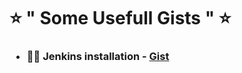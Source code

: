 <h1> ⭐ " Some Usefull Gists " ⭐ </h1>

<p><h3>
   
  - 👨‍💻 Jenkins installation - [Gist](https://gist.github.com/sheikhnavezz/26714294577296e1306e038c1b02d870)

</h3></p>
